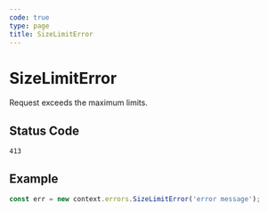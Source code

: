 ```yaml
---
code: true
type: page
title: SizeLimitError
---
```


# SizeLimitError



Request exceeds the maximum limits.

## Status Code

`413`

## Example

```js
const err = new context.errors.SizeLimitError('error message');
```
